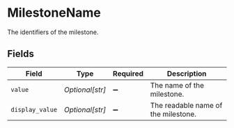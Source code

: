 # MilestoneName

The identifiers of the milestone.


## Fields

| Field                               | Type                                | Required                            | Description                         |
| ----------------------------------- | ----------------------------------- | ----------------------------------- | ----------------------------------- |
| `value`                             | *Optional[str]*                     | :heavy_minus_sign:                  | The name of the milestone.          |
| `display_value`                     | *Optional[str]*                     | :heavy_minus_sign:                  | The readable name of the milestone. |
